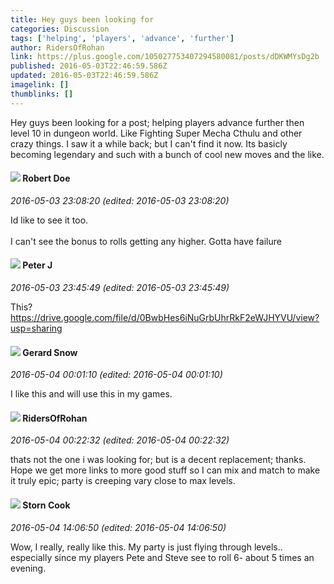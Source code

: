 ```yaml
---
title: Hey guys been looking for
categories: Discussion
tags: ['helping', 'players', 'advance', 'further']
author: RidersOfRohan
link: https://plus.google.com/105027753407294580081/posts/dDKWMYsDg2b
published: 2016-05-03T22:46:59.586Z
updated: 2016-05-03T22:46:59.586Z
imagelink: []
thumblinks: []
---
```


Hey guys been looking for a post; helping players advance further then level 10 in dungeon world. Like Fighting Super Mecha Cthulu and other crazy things. I saw it a while back; but I can&#39;t find it now. Its basicly becoming legendary and such with a bunch of cool new moves and the like.
<div id='comment z12whr1ijzitztjys04cerxrisj1zryitco'>
  <h4><img src='{{site.baseurl}}//images/avatars/105487846931822189120_photo.jpg'> Robert Doe</h4>
      <p><cite>2016-05-03 23:08:20 (edited: 2016-05-03 23:08:20)</cite></p>
        <p>Id like to see it too.<br /><br />I can&#39;t see the bonus to rolls getting any higher. Gotta have failure</p>
</div>
        

<div id='comment z12whr1ijzitztjys04cerxrisj1zryitco'>
  <h4><img src='{{site.baseurl}}//images/avatars/113692337653837882568_photo.jpg'> Peter J</h4>
      <p><cite>2016-05-03 23:45:49 (edited: 2016-05-03 23:45:49)</cite></p>
        <p>This? <a href="https://drive.google.com/file/d/0BwbHes6iNuGrbUhrRkF2eWJHYVU/view?usp=sharing" class="ot-anchor">https://drive.google.com/file/d/0BwbHes6iNuGrbUhrRkF2eWJHYVU/view?usp=sharing</a></p>
</div>
        

<div id='comment z12whr1ijzitztjys04cerxrisj1zryitco'>
  <h4><img src='{{site.baseurl}}//images/avatars/112861727035740900905_photo.jpg'> Gerard Snow</h4>
      <p><cite>2016-05-04 00:01:10 (edited: 2016-05-04 00:01:10)</cite></p>
        <p>I like this and will use this in my games.</p>
</div>
        

<div id='comment z12whr1ijzitztjys04cerxrisj1zryitco'>
  <h4><img src='{{site.baseurl}}//images/avatars/105027753407294580081_photo.jpg'> RidersOfRohan</h4>
      <p><cite>2016-05-04 00:22:32 (edited: 2016-05-04 00:22:32)</cite></p>
        <p>thats not the one i was looking for; but is a decent replacement; thanks. Hope we get more links to more good stuff so I can mix and match to make it truly epic; party is creeping vary close to max levels.</p>
</div>
        

<div id='comment z12whr1ijzitztjys04cerxrisj1zryitco'>
  <h4><img src='{{site.baseurl}}//images/avatars/110661162507505661709_photo.jpg'> Storn Cook</h4>
      <p><cite>2016-05-04 14:06:50 (edited: 2016-05-04 14:06:50)</cite></p>
        <p>Wow, I really, really like this.  My party is just flying through levels.. especially since my players Pete and Steve see to roll 6- about 5 times an evening.</p>
</div>
        